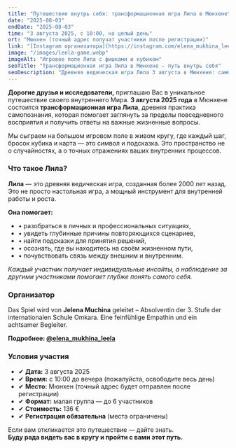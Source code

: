 ```yaml
---
title: "Путешествие внутрь себя: трансформационная игра Лила в Мюнхене"
date: "2025-08-03"
endDate: "2025-08-03"
time: "3 августа 2025, с 10:00, на целый день"
ort: "Мюнхен (точный адрес получат участники после регистрации)"
link: "[Instagram организатора](https://instagram.com/elena_mukhina_leela)"
image: "/images/leela-game.webp"
imageAlt: "Игровое поле Лила с фишками и кубиком"
seoTitle: "Трансформационная игра Лила в Мюнхене — путь внутрь себя"
seoDescription: "Древняя ведическая игра Лила 3 августа в Мюнхене: самопознание, ответы и осознанность. Игра в малой группе. Регистрация обязательна."
---
```


**Дорогие друзья и исследователи,** приглашаю  Вас в уникальное путешествие своего внутреннего Мира.
**3 августа 2025 года** в Мюнхене состоится **трансформационная игра Лила**, древняя практика самопознания, которая помогает заглянуть за пределы повседневного восприятия и получить ответы на важные жизненные вопросы.

Мы сыграем на большом игровом поле в живом кругу, где каждый шаг, бросок кубика и карта — это символ и подсказка. Это пространство не о случайностях, а о точных отражениях ваших внутренних процессов.

### Что такое Лила?

**Лила** — это древняя ведическая игра, созданная более 2000 лет назад. Это не просто настольная игра, а мощный инструмент для внутренней работы и роста.  

**Она помогает:**
- • разобраться в личных и профессиональных ситуациях,  
- • увидеть глубинные причины повторяющихся сценариев,  
- • найти подсказки для принятия решений,  
- • осознать, где вы находитесь на своём жизненном пути,  
- • почувствовать связь между внешним и внутренним.

_Каждый участник получает индивидуальные инсайты, а наблюдение за другими участниками помогает глубже понять самого себя._

### Организатор

Das Spiel wird von **Jelena Muchina** geleitet – Absolventin der 3. Stufe der internationalen Schule Omkara. Eine feinfühlige Empathin und ein achtsamer Begleiter.  

**Подробнее: [@elena_mukhina_leela](https://instagram.com/elena_mukhina_leela)**

### Условия участия

- ✔ **Дата:** 3 августа 2025  
- ✔ **Время:** с 10:00 до вечера (пожалуйста, освободите весь день)  
- ✔ **Место:** Мюнхен (точный адрес будет отправлен после регистрации)  
- ✔ **Формат:** малая группа — до 6 участников  
- ✔ **Стоимость:** 136 €  
- ✔ **Регистрация обязательна** (места ограничены)


Если вам откликается это путешествие — дайте знать.  
**Буду рада видеть вас в кругу и пройти с вами этот путь.**
